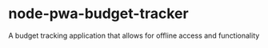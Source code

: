 # node-pwa-budget-tracker
A budget tracking application that allows for offline access and functionality
